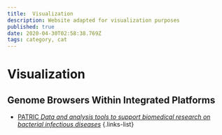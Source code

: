 ```yaml
---
title:  Visualization
description: Website adapted for visualization purposes
published: true
date: 2020-04-30T02:58:38.769Z
tags: category, cat
---
```


# Visualization

## Genome Browsers Within Integrated Platforms

- [PATRIC *Data and analysis tools to support biomedical research on bacterial infectious diseases*](https://vdclab-wiki.herokuapp.com/databases/bacterial_databases/patric/)
{.links-list}